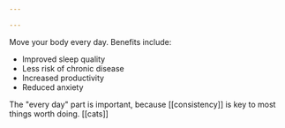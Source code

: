 ```yaml
---

---
```

Move your body every day. Benefits include:

* Improved sleep quality
* Less risk of chronic disease
* Increased productivity
* Reduced anxiety

The "every day" part is important, because \[\[consistency\]\] is key to most things worth doing. \[\[cats\]\]